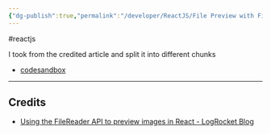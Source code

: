 ```yaml
---
{"dg-publish":true,"permalink":"/developer/ReactJS/File Preview with FileReader API/"}
---
```


#reactjs 

I took from the credited article and split it into different chunks


- [codesandbox](https://codesandbox.io/s/file-upload-preview-with-filereader-api-mcgpvq)

---
## Credits
- [Using the FileReader API to preview images in React - LogRocket Blog](https://blog.logrocket.com/using-filereader-api-preview-images-react/)
